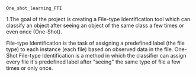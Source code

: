                                                           One_shot_learning_FTI
 1.The goal of the project is creating a File-type Identification tool which can classify an object 
 after seeing an object of the same class a few times or even once (One-Shot).
 
File-type Identification is the task of assigning a predefined label (the file type) to each instance (each file) based on observed data in the file.
One-Shot File-type Identification is a method in which the classifier can assign every file it's predefined label
after "seeing" the same type of file a few times or only once.

